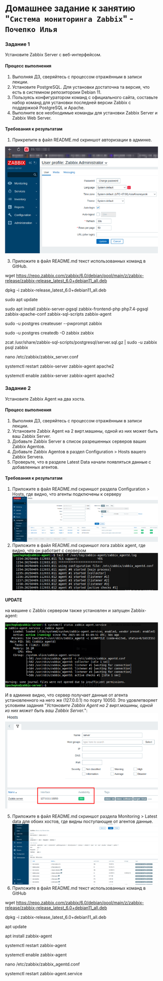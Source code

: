 # Домашнее задание к занятию "`Система мониторинга Zabbix`" - `Почепко Илья`

### Задание 1

Установите Zabbix Server с веб-интерфейсом.

#### Процесс выполнения

1. Выполняя ДЗ, сверяйтесь с процессом отражённым в записи лекции.
2. Установите PostgreSQL. Для установки достаточна та версия, что есть в системном репозитороии Debian 11.
3. Пользуясь конфигуратором команд с официального сайта, составьте набор команд для установки последней версии Zabbix с поддержкой PostgreSQL и Apache.
4. Выполните все необходимые команды для установки Zabbix Server и Zabbix Web Server.

#### Требования к результатам

1. Прикрепите в файл README.md скриншот авторизации в админке.

![40f0989db4acb89736f828b2ab1dc412.png](./img/40f0989db4acb89736f828b2ab1dc412.png)
   
3. Приложите в файл README.md текст использованных команд в GitHub.

wget https://repo.zabbix.com/zabbix/6.0/debian/pool/main/z/zabbix-release/zabbix-release_latest_6.0+debian11_all.deb

dpkg -i zabbix-release_latest_6.0+debian11_all.deb

sudo apt update

sudo apt install zabbix-server-pgsql zabbix-frontend-php php7.4-pgsql zabbix-apache-conf zabbix-sql-scripts zabbix-agent

sudo -u postgres createuser --pwprompt zabbix

sudo -u postgres createdb -O zabbix zabbix

zcat /usr/share/zabbix-sql-scripts/postgresql/server.sql.gz | sudo -u zabbix psql zabbix

nano /etc/zabbix/zabbix_server.conf

systemctl restart zabbix-server zabbix-agent apache2

systemctl enable zabbix-server zabbix-agent apache2

### Задание 2

Установите Zabbix Agent на два хоста.

#### Процесс выполнения

1. Выполняя ДЗ, сверяйтесь с процессом отражённым в записи лекции.
2. Установите Zabbix Agent на 2 вирт.машины, одной из них может быть ваш Zabbix Server.
3. Добавьте Zabbix Server в список разрешенных серверов ваших Zabbix Agentов.
4. Добавьте Zabbix Agentов в раздел Configuration > Hosts вашего Zabbix Servera.
5. Проверьте, что в разделе Latest Data начали появляться данные с добавленных агентов.

#### Требования к результатам

1. Приложите в файл README.md скриншот раздела Configuration > Hosts, где видно, что агенты подключены к серверу
   ![83337abb4562a51e9f922ecce29f5aab.png](./img/83337abb4562a51e9f922ecce29f5aab.png)
3. Приложите в файл README.md скриншот лога zabbix agent, где видно, что он работает с сервером
   ![faebe9e1fa36b6b0ebc9ed97ca615c09.png](./img/faebe9e1fa36b6b0ebc9ed97ca615c09.png)

#### UPDATE

на машине с Zabbix сервером также установлен и запущен Zabbix-agent:

![d92392cec36729b73ade225b60154da6.png](./img/d92392cec36729b73ade225b60154da6.png)

И в админке видно, что сервер получает данные от агента установленного на него же (127.0.0.1) по порту 10050. Это удовлетворяет условиям задания "_Установите Zabbix Agent на 2 вирт.машины, одной из них может быть ваш Zabbix Server._":
![92010045a9eb3c1369fdbb9dcbf62e6e.png](./img/92010045a9eb3c1369fdbb9dcbf62e6e.png)
   
5. Приложите в файл README.md скриншот раздела Monitoring > Latest data для обоих хостов, где видны поступающие от агентов данные.
   ![db30ed12a90287f43954cd4314e5d219.png](./img/db30ed12a90287f43954cd4314e5d219.png)
7. Приложите в файл README.md текст использованных команд в GitHub

wget https://repo.zabbix.com/zabbix/6.0/debian/pool/main/z/zabbix-release/zabbix-release_latest_6.0+debian11_all.deb

dpkg -i zabbix-release_latest_6.0+debian11_all.deb

apt update

apt install zabbix-agent

systemctl restart zabbix-agent

systemctl enable zabbix-agent

nano /etc/zabbix/zabbix_agentd.conf

systemctl restart zabbix-agent.service
